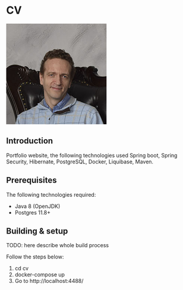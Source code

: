 # **CV**

![logo](frontend/src/assets/img/about.jpg)

## Introduction
Portfolio website, the following technologies used Spring boot, Spring Security, Hibernate, PostgreSQL, Docker, Liquibase, Maven. 

## Prerequisites
The following technologies required:
  * Java 8 (OpenJDK)
  * Postgres 11.8+

## Building & setup

TODO: here describe whole build process

Follow the steps below:
1. cd cv
2. docker-compose up
3. Go to http://localhost:4488/




